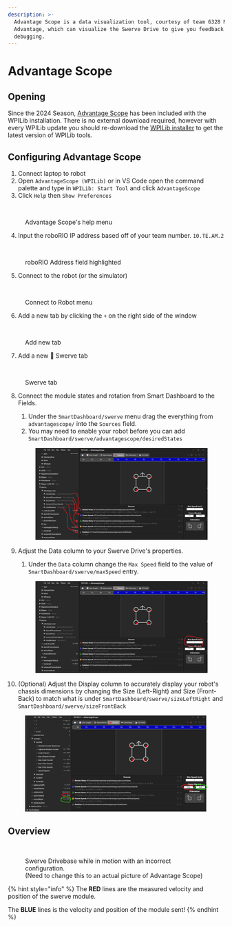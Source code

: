 ```yaml
---
description: >-
  Advantage Scope is a data visualization tool, courtesy of team 6328 Mechanical
  Advantage, which can visualize the Swerve Drive to give you feedback for
  debugging.
---
```


# Advantage Scope

## Opening

Since the 2024 Season, [Advantage Scope](https://github.com/Mechanical-Advantage/AdvantageScope) has been included with the WPILib installation. There is no external download required, however with every WPILib update you should re-download the [WPILib installer](https://docs.wpilib.org/en/stable/docs/zero-to-robot/step-2/wpilib-setup.html) to get the latest version of WPILib tools.

## Configuring Advantage Scope

1. Connect laptop to robot
2. Open `AdvantageScope (WPILib)` or in VS Code open the command palette and type in `WPILib: Start Tool` and click `AdvantageScope`
3. Click `Help` then `Show Preferences`

<figure><img src="../.gitbook/assets/AdvantageScope-Preferences.png" alt=""><figcaption><p>Advantage Scope's help menu</p></figcaption></figure>

4. Input the roboRIO IP address based off of your team number. `10.TE.AM.2`

<figure><img src="../.gitbook/assets/AdvantageScope-Preferences-IP.png" alt=""><figcaption><p>roboRIO Address field highlighted</p></figcaption></figure>

5. Connect to the robot (or the simulator)

<figure><img src="../.gitbook/assets/AdvantageScope-Connect.png" alt=""><figcaption><p>Connect to Robot menu</p></figcaption></figure>

6. Add a new tab by clicking the `+` on the right side of the window

<figure><img src="../.gitbook/assets/AdvantageScope-Add.png" alt=""><figcaption><p>Add new tab</p></figcaption></figure>

7. Add a new :crab: Swerve tab

<figure><img src="../.gitbook/assets/AdvantageScope-Swerve.png" alt=""><figcaption><p>Swerve tab</p></figcaption></figure>

8.  Connect the module states and rotation from Smart Dashboard to the Fields.

    1. Under the `SmartDashboard/swerve` menu drag the everything from `advantagescope/` into the `Sources` field.
    2. You may need to enable your robot before you can add `SmartDashboard/swerve/advantagescope/desiredStates`

    <figure><img src="../.gitbook/assets/image.png" alt=""><figcaption></figcaption></figure>
9.  Adjust the Data column to your Swerve Drive's properties.

    1. Under the `Data` column change the `Max Speed` field to the value of `SmartDashboard/swerve/maxSpeed` entry.

    <figure><img src="../.gitbook/assets/image (1).png" alt=""><figcaption></figcaption></figure>
10. (Optional) Adjust the Display column to accurately display your robot's chassis dimensions by changing the Size (Left-Right) and Size (Front-Back) to match what is under `SmartDashboard/swerve/sizeLeftRight` and `SmartDashboard/swerve/sizeFrontBack`

<figure><img src="../.gitbook/assets/image (2).png" alt=""><figcaption></figcaption></figure>

## Overview

<figure><img src="../.gitbook/assets/FRC_web_component_snapshot.png" alt=""><figcaption><p>Swerve Drivebase while in motion with an incorrect configuration.<br>(Need to change this to an actual picture of Advantage Scope)</p></figcaption></figure>

{% hint style="info" %}
The **RED** lines are the measured velocity and position of the swerve module.

The **BLUE** lines is the velocity and position of the module sent!
{% endhint %}
